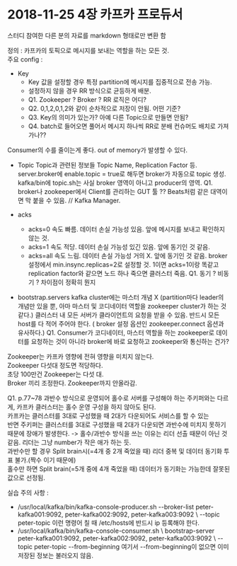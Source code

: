 # 2018-11-25 4장 카프카 프로듀서

스터디 참여한 다른 분의 자료를 markdown 형태로만 변환 함

정의 : 카프카의 토픽으로 메시지를 보내는 역할을 하는 모든 것.  
주요 config :  

- Key
  - Key 값을 설정할 경우 특정 partition에 메시지를 집중적으로 전송 가능.
  - 설정하지 않을 경우 RR 방식으로 균등하게 배분.
  - Q1. Zookeeper ? Broker ? RR 로직은 어디?
  - Q2. 0,1,2,0,1,2와 같이 순차적으로 저장이 안됨. 어떤 기준?
  - Q3. Key의 의미가 있는가? 아예 다른 Topic으로 만들면 안됨?
  - Q4. batch로 들어오면 풀어서 메시지 하나씩 RR로 분배 컨슈머도 배치로 가져가나??

Consumer의 수를 줄이는게 좋다. out of memory가 발생할 수 있다.  

- Topic
   Topic과 관련된 정보들 Topic Name, Replication Factor 등.
   server.broker에 enable.topic = true로 해두면 broker가 자동으로 topic 생성.
   kafka/bin에 topic.sh는 사실 broker 영역이 아니고 producer의 영역.
   Q1. broker나 zookeeper에서 Client를 관리하는 GUT 툴 ?? Beats처럼 같은 대역이면 막 붙을 수 있음.
   // Kafka Manager. 

- acks
  - acks=0 속도 빠름. 데이터 손실 가능성 있음. 앞에 메시지를 보내고 확인하지 않는 것.
  - acks=1 속도 적당. 데이터 손실 가능성 있긴 있음. 앞에 동기인 것 같음. 
  - acks=all 속도 느림. 데이터 손실 가능성 거의 X. 앞에 동기인 것 같음.
           broker설정에서 min.insync.replicas=2로 설정할 것. 1이면 acks=1이랑 똑같고  
           replication factor와 같으면 노드 하나 죽으면 클러스터 죽음.
  Q1. 동기 ? 비동기 ? 차이점이 정확히 뭔지

- bootstrap.servers
   kafka cluster에는 마스터 개념 X (partition마다 leader의 개념만 있을 뿐, 아마 마스터 및 코디네이터 역할을 zookeeper cluster가 하는 것 같다.)
   클러스터 내 모든 서버가 클라이언트의 요청을 받을 수 있음. 반드시 모든 host를 다 적어 주어야 한다.
   ( broker 설정 옵션인 zookeeper.connect 옵션과 유사하다.)
   Q1. Consumer가 코디네이터, 마스터 역할을 하는 zookeeper로 데이터를 요청하는 것이 아니라 broker에 바로 요청하고 zookeeper와 통신하는 건가?

Zookeeper는 카프카 영향에 전혀 영향을 미치지 않는다.  
Zookeeper 다섯대 정도면 적당하다.  
초당 100만건 Zookeeper는 다섯 대.  
Broker 끼리 조정한다. Zookeeper까지 안올라감.  

Q1. p.77~78 과반수 방식으로 운영되어 홀수로 서버를 구성해야 하는 주키퍼와는 다르게, 카프카 클러스터는 홀수 운영 구성을 하지 않아도 된다.  
카프카는 클러스터를 3대로 구성했을 때 2대가 다운되어도 서비스를 할 수 있는  
반면 주키퍼는 클러스터를 3대로 구성했을 때 2대가 다운되면 과반수에 미치지 못하기 때문에 장애가 발생한다. 
-> 홀수/과반수 방식을 쓰는 이유는 리더 선출 때문이 아닌 것 같음. 리더는 그냥 number가 작은 애가 하는 듯.  
과반수만 할 경우 Split brain시(=4개 중 2개 죽었을 때) 리더 중복 및 데이터 동기화 투표 불가.(짝수 이기 때문에)  
홀수만 하면 Split brain(=5개 중에 4개 죽었을 때) 데이터가 동기화는 가능한데 잘못된 값으로 선정됨.

실습 주의 사항 :

- /usr/local/kafka/bin/kafka-console-producer.sh \--broker-list peter-kafka001:9092, peter-kafka002:9092, peter-kafka003:9092 \ --topic peter-topic 이런 명령어 칠 때 /etc/hosts에 반드시 ip 등록해야 한다.
- /usr/local/kafka/bin/kafka-console-consumer.sh \ bootstrap-server peter-kafka001:9092, peter-kafka002:9092, peter-kafka003:9092 \ --topic peter-topic --from-beginning 여기서 --from-beginning이 없으면 이미 저장된 정보는 불러오지 않음.